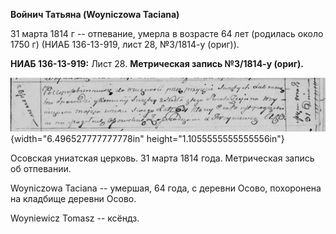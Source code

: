 **Войнич Татьяна (Woyniczowa Taciana)**

31 марта 1814 г -- отпевание, умерла в возрасте 64 лет (родилась около
1750 г) (НИАБ 136-13-919, лист 28, №3/1814-у (ориг)).

**НИАБ 136-13-919:** Лист 28. **Метрическая запись №3/1814-у (ориг).**

![](./media/7d2a4dbf604697776d8412244a09faf62168f836.png){width="6.496527777777778in"
height="1.1055555555555556in"}

Осовская униатская церковь. 31 марта 1814 года. Метрическая запись об
отпевании.

Woyniczowa Taciana -- умершая, 64 года, с деревни Осово, похоронена на
кладбище деревни Осово.

Woyniewicz Tomasz -- ксёндз.
